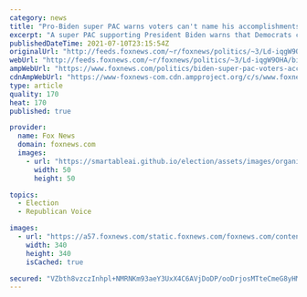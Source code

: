 ```yaml
---
category: news
title: "Pro-Biden super PAC warns voters can't name his accomplishments as midterms loom"
excerpt: "A super PAC supporting President Biden warns that Democrats could face defeat in the 2022 midterm elections if they don't campaign more \"aggressively\" on Biden's policies. "
publishedDateTime: 2021-07-10T23:15:54Z
originalUrl: "http://feeds.foxnews.com/~r/foxnews/politics/~3/Ld-iqgW9OHA/biden-super-pac-voters-accomplishments-midterms"
webUrl: "http://feeds.foxnews.com/~r/foxnews/politics/~3/Ld-iqgW9OHA/biden-super-pac-voters-accomplishments-midterms"
ampWebUrl: "https://www.foxnews.com/politics/biden-super-pac-voters-accomplishments-midterms.amp"
cdnAmpWebUrl: "https://www-foxnews-com.cdn.ampproject.org/c/s/www.foxnews.com/politics/biden-super-pac-voters-accomplishments-midterms.amp"
type: article
quality: 170
heat: 170
published: true

provider:
  name: Fox News
  domain: foxnews.com
  images:
    - url: "https://smartableai.github.io/election/assets/images/organizations/foxnews.com-50x50.jpg"
      width: 50
      height: 50

topics:
  - Election
  - Republican Voice

images:
  - url: "https://a57.foxnews.com/static.foxnews.com/foxnews.com/content/uploads/2021/04/340/340/Marisa-Schultz.jpg?ve=1&tl=1"
    width: 340
    height: 340
    isCached: true

secured: "VZbth8vzczInhpl+NMRNKm93aeY3UxX4C6AVjDoDP/ooDrjosMTteCmeG8yHMc39zmgE8zWgFoeqfUni6nLOnghOaeutTNv0g68QwrL+JfztblCkoZ83fUQvJngxrg24RsY0pNgWiR+jfP7oUJALtA/tMAZCIa0lu1Yt/PBrfT2f5zmKUC9vMzw/zjrVJNXqFaCYrUNGP1l5DItZpsL9e8x8yFh/BFMet6g9pToitqEmaPNjLrxnOpQ+GUCBFduSmeeuSKiymiP0wpG9fLS21lQDXoBLJbZmPX6Hiiypv+loS+vXWxNraO7WPsn7mJWndGu3T9qxzzdDc6pGvbfXNEqka+ixcFPSjNJuEkIiBxY=;hhfqx/T9BsJVPnrdlnJPiQ=="
---
```


